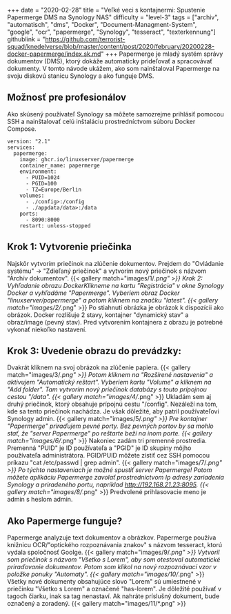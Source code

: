 +++
date = "2020-02-28"
title = "Veľké veci s kontajnermi: Spustenie Papermerge DMS na Synology NAS"
difficulty = "level-3"
tags = ["archiv", "automatisch", "dms", "Docker", "Document-Managment-System", "google", "ocr", "papermerge", "Synology", "tesseract", "texterkennung"]
githublink = "https://github.com/terrorist-squad/knedelverse/blob/master/content/post/2020/february/20200228-docker-papermerge/index.sk.md"
+++
Papermerge je mladý systém správy dokumentov (DMS), ktorý dokáže automaticky prideľovať a spracovávať dokumenty. V tomto návode ukážem, ako som nainštaloval Papermerge na svoju diskovú stanicu Synology a ako funguje DMS.
## Možnosť pre profesionálov
Ako skúsený používateľ Synology sa môžete samozrejme prihlásiť pomocou SSH a nainštalovať celú inštaláciu prostredníctvom súboru Docker Compose.
```
version: "2.1"
services:
  papermerge:
    image: ghcr.io/linuxserver/papermerge
    container_name: papermerge
    environment:
      - PUID=1024
      - PGID=100
      - TZ=Europe/Berlin
    volumes:
      - ./config>:/config
      - ./appdata/data>:/data
    ports:
      - 8090:8000
    restart: unless-stopped

```

## Krok 1: Vytvorenie priečinka
Najskôr vytvorím priečinok na zlúčenie dokumentov. Prejdem do "Ovládanie systému" -> "Zdieľaný priečinok" a vytvorím nový priečinok s názvom "Archív dokumentov".
{{< gallery match="images/1/*.png" >}}
Krok 2: Vyhľadanie obrazu DockerKlikneme na kartu "Registrácia" v okne Synology Docker a vyhľadáme "Papermerge". Vyberiem obraz Docker "linuxserver/papermerge" a potom kliknem na značku "latest".
{{< gallery match="images/2/*.png" >}}
Po stiahnutí obrázka je obrázok k dispozícii ako obrázok. Docker rozlišuje 2 stavy, kontajner "dynamický stav" a obraz/image (pevný stav). Pred vytvorením kontajnera z obrazu je potrebné vykonať niekoľko nastavení.
## Krok 3: Uvedenie obrazu do prevádzky:
Dvakrát kliknem na svoj obrázok na zlúčenie papiera.
{{< gallery match="images/3/*.png" >}}
Potom kliknem na "Rozšírené nastavenia" a aktivujem "Automatický reštart". Vyberiem kartu "Volume" a kliknem na "Add folder". Tam vytvorím nový priečinok databázy s touto prípojnou cestou "/data".
{{< gallery match="images/4/*.png" >}}
Ukladám sem aj druhý priečinok, ktorý obsahuje prípojnú cestu "/config". Nezáleží na tom, kde sa tento priečinok nachádza. Je však dôležité, aby patril používateľovi Synology admin.
{{< gallery match="images/5/*.png" >}}
Pre kontajner "Papermerge" priraďujem pevné porty. Bez pevných portov by sa mohlo stať, že "server Papermerge" po reštarte beží na inom porte.
{{< gallery match="images/6/*.png" >}}
Nakoniec zadám tri premenné prostredia. Premenná "PUID" je ID používateľa a "PGID" je ID skupiny môjho používateľa administrátora. PGID/PUID môžete zistiť cez SSH pomocou príkazu "cat /etc/passwd | grep admin".
{{< gallery match="images/7/*.png" >}}
Po týchto nastaveniach je možné spustiť server Papermerge! Potom môžete aplikáciu Papermerge zavolať prostredníctvom Ip adresy zariadenia Synology a priradeného portu, napríklad http://192.168.21.23:8095.
{{< gallery match="images/8/*.png" >}}
Predvolené prihlasovacie meno je admin s heslom admin.
## Ako Papermerge funguje?
Papermerge analyzuje text dokumentov a obrázkov. Papermerge používa knižnicu OCR/"optického rozpoznávania znakov" s názvom tesseract, ktorú vydala spoločnosť Goolge.
{{< gallery match="images/9/*.png" >}}
Vytvoril som priečinok s názvom "Všetko s Lorem", aby som otestoval automatické priraďovanie dokumentov. Potom som klikol na nový rozpoznávací vzor v položke ponuky "Automaty".
{{< gallery match="images/10/*.png" >}}
Všetky nové dokumenty obsahujúce slovo "Lorem" sú umiestnené v priečinku "Všetko s Lorem" a označené "has-lorem". Je dôležité používať v tagoch čiarku, inak sa tag nenastaví. Ak nahráte príslušný dokument, bude označený a zoradený.
{{< gallery match="images/11/*.png" >}}